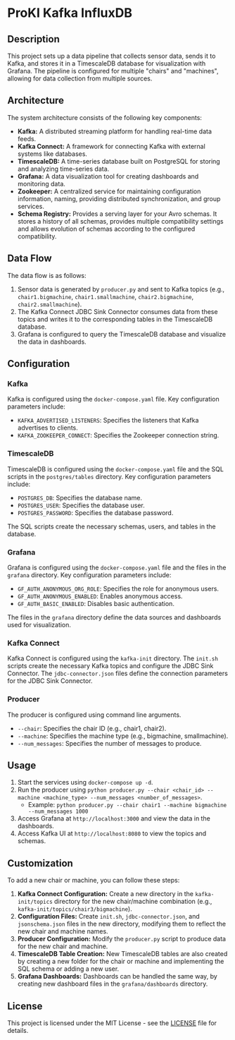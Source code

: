 # ProKI Kafka InfluxDB

## Description

This project sets up a data pipeline that collects sensor data, sends it to Kafka, and stores it in a TimescaleDB database for visualization with Grafana. The pipeline is configured for multiple "chairs" and "machines", allowing for data collection from multiple sources.

## Architecture

The system architecture consists of the following key components:

*   **Kafka:** A distributed streaming platform for handling real-time data feeds.
*   **Kafka Connect:** A framework for connecting Kafka with external systems like databases.
*   **TimescaleDB:** A time-series database built on PostgreSQL for storing and analyzing time-series data.
*   **Grafana:** A data visualization tool for creating dashboards and monitoring data.
*   **Zookeeper:** A centralized service for maintaining configuration information, naming, providing distributed synchronization, and group services.
*   **Schema Registry:** Provides a serving layer for your Avro schemas. It stores a history of all schemas, provides multiple compatibility settings and allows evolution of schemas according to the configured compatibility.

## Data Flow

The data flow is as follows:

1.  Sensor data is generated by `producer.py` and sent to Kafka topics (e.g., `chair1.bigmachine`, `chair1.smallmachine`, `chair2.bigmachine`, `chair2.smallmachine`).
2.  The Kafka Connect JDBC Sink Connector consumes data from these topics and writes it to the corresponding tables in the TimescaleDB database.
3.  Grafana is configured to query the TimescaleDB database and visualize the data in dashboards.

## Configuration

### Kafka

Kafka is configured using the `docker-compose.yaml` file. Key configuration parameters include:

*   `KAFKA_ADVERTISED_LISTENERS`: Specifies the listeners that Kafka advertises to clients.
*   `KAFKA_ZOOKEEPER_CONNECT`: Specifies the Zookeeper connection string.

### TimescaleDB

TimescaleDB is configured using the `docker-compose.yaml` file and the SQL scripts in the `postgres/tables` directory. Key configuration parameters include:

*   `POSTGRES_DB`: Specifies the database name.
*   `POSTGRES_USER`: Specifies the database user.
*   `POSTGRES_PASSWORD`: Specifies the database password.

The SQL scripts create the necessary schemas, users, and tables in the database.

### Grafana

Grafana is configured using the `docker-compose.yaml` file and the files in the `grafana` directory. Key configuration parameters include:

*   `GF_AUTH_ANONYMOUS_ORG_ROLE`: Specifies the role for anonymous users.
*   `GF_AUTH_ANONYMOUS_ENABLED`: Enables anonymous access.
*   `GF_AUTH_BASIC_ENABLED`: Disables basic authentication.

The files in the `grafana` directory define the data sources and dashboards used for visualization.

### Kafka Connect

Kafka Connect is configured using the `kafka-init` directory. The `init.sh` scripts create the necessary Kafka topics and configure the JDBC Sink Connector. The `jdbc-connector.json` files define the connection parameters for the JDBC Sink Connector.

### Producer

The producer is configured using command line arguments.

*   `--chair`: Specifies the chair ID (e.g., chair1, chair2).
*   `--machine`: Specifies the machine type (e.g., bigmachine, smallmachine).
*   `--num_messages`: Specifies the number of messages to produce.

## Usage

1.  Start the services using `docker-compose up -d`.
2.  Run the producer using `python producer.py --chair <chair_id> --machine <machine_type> --num_messages <number_of_messages>`.
    *   Example: `python producer.py --chair chair1 --machine bigmachine --num_messages 1000`
3.  Access Grafana at `http://localhost:3000` and view the data in the dashboards.
4.  Access Kafka UI at `http://localhost:8080` to view the topics and schemas.

## Customization

To add a new chair or machine, you can follow these steps:

1.  **Kafka Connect Configuration:** Create a new directory in the `kafka-init/topics` directory for the new chair/machine combination (e.g., `kafka-init/topics/chair3/bigmachine`).
2.  **Configuration Files:** Create `init.sh`, `jdbc-connector.json`, and `jsonschema.json` files in the new directory, modifying them to reflect the new chair and machine names.
3.  **Producer Configuration:** Modify the `producer.py` script to produce data for the new chair and machine.
4.  **TimescaleDB Table Creation:** New TimescaleDB tables are also created by creating a new folder for the chair or machine and implementing the SQL schema or adding a new user.
5.  **Grafana Dashboards:** Dashboards can be handled the same way, by creating new dashboard files in the `grafana/dashboards` directory.

## License

This project is licensed under the MIT License - see the [LICENSE](LICENSE) file for details.
